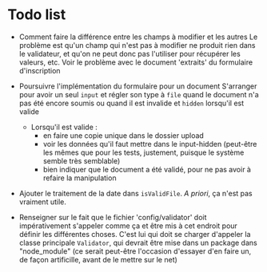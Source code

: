 # Todo list

- Comment faire la différence entre les champs à modifier et les autres
  Le problème est qu'un champ qui n'est pas à modifier ne produit rien dans le validateur, et qu'on ne peut donc pas l'utiliser pour récupérer les valeurs, etc.
  Voir le problème avec le document 'extraits' du formulaire d'inscription
  
- Poursuivre l'implémentation du formulaire pour un document
  S'arranger pour avoir un seul `input` et régler son type à `file` quand le document n'a pas été encore soumis ou quand il est invalide et `hidden` lorsqu'il est valide
  - Lorsqu'il est valide :
    - en faire une copie unique dans le dossier upload
    - voir les données qu'il faut mettre dans le input-hidden (peut-être les mêmes que pour les tests, justement, puisque le système semble très semblable)
    - bien indiquer que le document a été validé, pour ne pas avoir à refaire la manipulation

- Ajouter le traitement de la date dans `isValidFile`. *A priori*, ça n'est pas vraiment utile.

- Renseigner sur le fait que le fichier 'config/validator' doit impérativement s'appeler comme ça et être mis à cet endroit pour définir les différentes choses. C'est lui qui doit se charger d'appeler la classe principale `Validator`, qui devrait être mise dans un package dans "node_module" (ce serait peut-être l'occasion d'essayer d'en faire un, de façon artificille, avant de le mettre sur le net)
